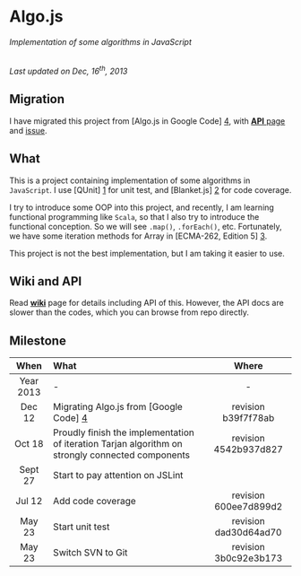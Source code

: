 # Algo.js
###### _Implementation of some algorithms in JavaScript_

_Last updated on Dec, 16<sup>th</sup>, 2013_

## Migration
I have migrated this project from [Algo.js in Google Code] [4], with [__API__ page](../wiki) and [issue](../issues).

## What
This is a project containing implementation of some algorithms in `JavaScript`. I use [QUnit] [1] for unit test, and [Blanket.js] [2] for code coverage.

I try to introduce some OOP into this project, and recently, I am learning functional programming like `Scala`, so that I also try to introduce the functional conception. So we will see `.map()`, `.forEach()`, etc. Fortunately, we have some iteration methods for Array in [ECMA-262, Edition 5] [3].

This project is not the best implementation, but I am taking it easier to use.

## Wiki and API
Read [__wiki__](../wiki) page for details including API of this. However, the API docs are slower than the codes, which you can browse from repo directly.

## Milestone
When | What | Where
:-------:|:---------|:-------:
 Year 2013    | - | -
 Dec 12 | Migrating Algo.js from [Google Code] [4] | revision b39f7f78ab
 Oct 18 | Proudly finish the implementation of iteration Tarjan algorithm on strongly connected components | revision 4542b937d827
 Sept 27 | Start to pay attention on JSLint | 
 Jul 12 | Add code coverage | revision 600ee7d899d2
 May 23 | Start unit test | revision dad30d64ad70
 May 23 | Switch SVN to Git | revision 3b0c92e3b173

[1]: http://qunitjs.com/ "QUnit.js"
[2]: http://blanketjs.org/ "Blanket.js"
[3]: http://www.ecmascript.org/  "ECMA-262"
[4]: https://code.google.com/p/algo-js "Algo.js"
